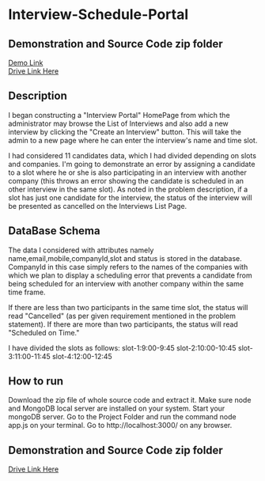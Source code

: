 

# Interview-Schedule-Portal

## Demonstration and Source Code zip folder
[Demo Link](https://drive.google.com/drive/u/0/folders/1UNWCpS5FwRUcI-PznPxDA_cNvNt2ZNvw)  
[Drive Link Here](https://drive.google.com/drive/u/0/folders/1UNWCpS5FwRUcI-PznPxDA_cNvNt2ZNvw)  

## Description
I began constructing a "Interview Portal" HomePage from which the administrator may browse the List of Interviews and 
also add a new interview by clicking the "Create an Interview" button. This will take the admin to a new page where he can enter the interview's name and time slot.


I had considered 11 candidates data, which I had divided depending on slots and companies. I'm going to demonstrate an error by assigning a candidate to a slot where 
he or she is also participating in an interview with another company (this throws an error showing the candidate is scheduled in an other interview in the same slot). 
As noted in the problem description, if a slot has just one candidate for the interview, the status of the interview will be presented as cancelled on the Interviews List Page.


## DataBase Schema 

The data I considered with attributes namely name,email,mobile,companyId,slot and status is stored in the database.
CompanyId in this case simply refers to the names of the companies with which we plan to display a scheduling error 
that prevents a candidate from being scheduled for an interview with another company within the same time frame.

If there are less than two participants in the same time slot, the status will read "Cancelled" (as per given requirement mentioned in the problem statement).
If there are more than two participants, the status will read "Scheduled on Time."

I have divided the slots as follows:
slot-1:9:00-9:45
slot-2:10:00-10:45
slot-3:11:00-11:45
slot-4:12:00-12:45

## How to run
Download the zip file of whole source code and extract it.
Make sure node and MongoDB local server are installed on your system.
Start your mongoDB server.
Go to the Project Folder and run the command node app.js on your terminal.
Go to http://localhost:3000/ on any browser.


## Demonstration and Source Code zip folder
[Drive Link Here](https://drive.google.com/drive/u/0/folders/1UNWCpS5FwRUcI-PznPxDA_cNvNt2ZNvw)









